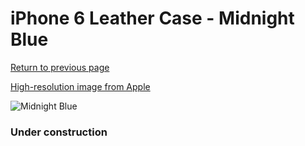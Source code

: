 # iPhone 6 Leather Case - Midnight Blue

[Return to previous page](/iphone_6)

[High-resolution image from Apple](https://store.storeimages.cdn-apple.com/8756/as-images.apple.com/is/MGR32?wid=4500&hei=4500&fmt=png)

<div style="width: 384px"><img src="/everyphone/MGR32.png" alt="Midnight Blue"></div>

### Under construction
